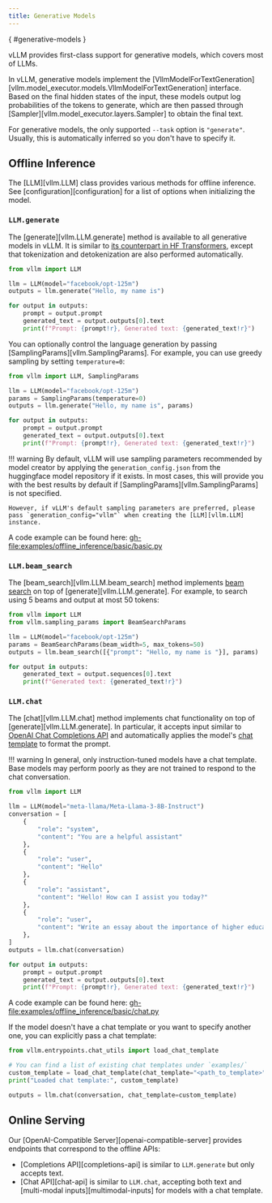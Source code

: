 ```yaml
---
title: Generative Models
---
```

[](){ #generative-models }

vLLM provides first-class support for generative models, which covers most of LLMs.

In vLLM, generative models implement the [VllmModelForTextGeneration][vllm.model_executor.models.VllmModelForTextGeneration] interface.
Based on the final hidden states of the input, these models output log probabilities of the tokens to generate,
which are then passed through [Sampler][vllm.model_executor.layers.Sampler] to obtain the final text.

For generative models, the only supported `--task` option is `"generate"`.
Usually, this is automatically inferred so you don't have to specify it.

## Offline Inference

The [LLM][vllm.LLM] class provides various methods for offline inference.
See [configuration][configuration] for a list of options when initializing the model.

### `LLM.generate`

The [generate][vllm.LLM.generate] method is available to all generative models in vLLM.
It is similar to [its counterpart in HF Transformers](https://huggingface.co/docs/transformers/main/en/main_classes/text_generation#transformers.GenerationMixin.generate),
except that tokenization and detokenization are also performed automatically.

```python
from vllm import LLM

llm = LLM(model="facebook/opt-125m")
outputs = llm.generate("Hello, my name is")

for output in outputs:
    prompt = output.prompt
    generated_text = output.outputs[0].text
    print(f"Prompt: {prompt!r}, Generated text: {generated_text!r}")
```

You can optionally control the language generation by passing [SamplingParams][vllm.SamplingParams].
For example, you can use greedy sampling by setting `temperature=0`:

```python
from vllm import LLM, SamplingParams

llm = LLM(model="facebook/opt-125m")
params = SamplingParams(temperature=0)
outputs = llm.generate("Hello, my name is", params)

for output in outputs:
    prompt = output.prompt
    generated_text = output.outputs[0].text
    print(f"Prompt: {prompt!r}, Generated text: {generated_text!r}")
```

!!! warning
    By default, vLLM will use sampling parameters recommended by model creator by applying the `generation_config.json` from the huggingface model repository if it exists. In most cases, this will provide you with the best results by default if [SamplingParams][vllm.SamplingParams] is not specified.
    
    However, if vLLM's default sampling parameters are preferred, please pass `generation_config="vllm"` when creating the [LLM][vllm.LLM] instance.
A code example can be found here: <gh-file:examples/offline_inference/basic/basic.py>

### `LLM.beam_search`

The [beam_search][vllm.LLM.beam_search] method implements [beam search](https://huggingface.co/docs/transformers/en/generation_strategies#beam-search) on top of [generate][vllm.LLM.generate].
For example, to search using 5 beams and output at most 50 tokens:

```python
from vllm import LLM
from vllm.sampling_params import BeamSearchParams

llm = LLM(model="facebook/opt-125m")
params = BeamSearchParams(beam_width=5, max_tokens=50)
outputs = llm.beam_search([{"prompt": "Hello, my name is "}], params)

for output in outputs:
    generated_text = output.sequences[0].text
    print(f"Generated text: {generated_text!r}")
```

### `LLM.chat`

The [chat][vllm.LLM.chat] method implements chat functionality on top of [generate][vllm.LLM.generate].
In particular, it accepts input similar to [OpenAI Chat Completions API](https://platform.openai.com/docs/api-reference/chat)
and automatically applies the model's [chat template](https://huggingface.co/docs/transformers/en/chat_templating) to format the prompt.

!!! warning
    In general, only instruction-tuned models have a chat template.
    Base models may perform poorly as they are not trained to respond to the chat conversation.

```python
from vllm import LLM

llm = LLM(model="meta-llama/Meta-Llama-3-8B-Instruct")
conversation = [
    {
        "role": "system",
        "content": "You are a helpful assistant"
    },
    {
        "role": "user",
        "content": "Hello"
    },
    {
        "role": "assistant",
        "content": "Hello! How can I assist you today?"
    },
    {
        "role": "user",
        "content": "Write an essay about the importance of higher education.",
    },
]
outputs = llm.chat(conversation)

for output in outputs:
    prompt = output.prompt
    generated_text = output.outputs[0].text
    print(f"Prompt: {prompt!r}, Generated text: {generated_text!r}")
```

A code example can be found here: <gh-file:examples/offline_inference/basic/chat.py>

If the model doesn't have a chat template or you want to specify another one,
you can explicitly pass a chat template:

```python
from vllm.entrypoints.chat_utils import load_chat_template

# You can find a list of existing chat templates under `examples/`
custom_template = load_chat_template(chat_template="<path_to_template>")
print("Loaded chat template:", custom_template)

outputs = llm.chat(conversation, chat_template=custom_template)
```

## Online Serving

Our [OpenAI-Compatible Server][openai-compatible-server] provides endpoints that correspond to the offline APIs:

- [Completions API][completions-api] is similar to `LLM.generate` but only accepts text.
- [Chat API][chat-api]  is similar to `LLM.chat`, accepting both text and [multi-modal inputs][multimodal-inputs] for models with a chat template.
